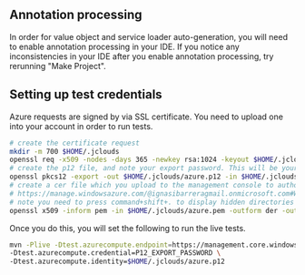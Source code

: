## Annotation processing ##
In order for value object and service loader auto-generation, you will need to enable annotation processing in your IDE.
If you notice any inconsistencies in your IDE after you enable annotation processing, try rerunning "Make Project".

## Setting up test credentials ##

Azure requests are signed by via SSL certificate. You need to upload one into your account in order to run tests.

```bash
# create the certificate request
mkdir -m 700 $HOME/.jclouds
openssl req -x509 -nodes -days 365 -newkey rsa:1024 -keyout $HOME/.jclouds/azure.pem -out $HOME/.jclouds/azure.pem
# create the p12 file, and note your export password. This will be your test credentials.
openssl pkcs12 -export -out $HOME/.jclouds/azure.p12 -in $HOME/.jclouds/azure.pem -name "jclouds :: $USER"
# create a cer file which you upload to the management console to authorize this certificate.
# https://manage.windowsazure.com/@ignasibarreragmail.onmicrosoft.com#Workspaces/AdminTasks/ListManagementCertificates
# note you need to press command+shift+. to display hidden directories in a open dialog in osx
openssl x509 -inform pem -in $HOME/.jclouds/azure.pem -outform der -out $HOME/.jclouds/azure.cer
```

Once you do this, you will set the following to run the live tests.
```bash
mvn -Plive -Dtest.azurecompute.endpoint=https://management.core.windows.net/12345678-abcd-dcba-abdc-ba0987654321 \
-Dtest.azurecompute.credential=P12_EXPORT_PASSWORD \
-Dtest.azurecompute.identity=$HOME/.jclouds/azure.p12
```